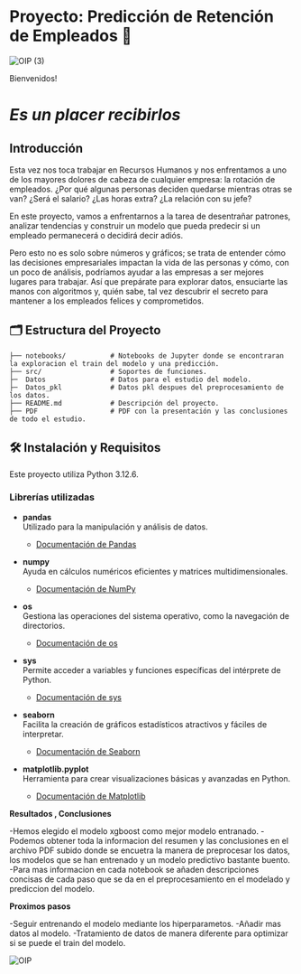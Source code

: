 # Proyecto: Predicción de Retención de Empleados 🏢
![OIP (3)](https://github.com/user-attachments/assets/14183db5-eff2-4f77-9d41-962bbec3bcf0)

Bienvenidos! 

# *Es un placer recibirlos*

## Introducción

Esta vez nos toca trabajar en Recursos Humanos y nos enfrentamos a uno de los mayores dolores de cabeza de cualquier empresa: la rotación de empleados. ¿Por qué algunas personas deciden quedarse mientras otras se van? ¿Será el salario? ¿Las horas extra? ¿La relación con su jefe?

En este proyecto, vamos a enfrentarnos a la tarea de desentrañar patrones, analizar tendencias y construir un modelo que pueda predecir si un empleado permanecerá o decidirá decir adiós.

Pero esto no es solo sobre números y gráficos; se trata de entender cómo las decisiones empresariales impactan la vida de las personas y cómo, con un poco de análisis, podríamos ayudar a las empresas a ser mejores lugares para trabajar. Así que prepárate para explorar datos, ensuciarte las manos con algoritmos y, quién sabe, tal vez descubrir el secreto para mantener a los empleados felices y comprometidos.

## 🗂️ Estructura del Proyecto

    ├── notebooks/           # Notebooks de Jupyter donde se encontraran la exploracion el train del modelo y una predicción.
    ├── src/                 # Soportes de funciones.
    ├─  Datos                # Datos para el estudio del modelo.
    ├─  Datos_pkl            # Datos pkl despues del preprocesamiento de los datos.
    ├── README.md            # Descripción del proyecto.
    ├── PDF                  # PDF con la presentación y las conclusiones de todo el estudio.


## 🛠️ Instalación y Requisitos  
Este proyecto utiliza Python 3.12.6.

### **Librerías utilizadas**  
- **pandas**  
  Utilizado para la manipulación y análisis de datos.  
  - [Documentación de Pandas](https://pandas.pydata.org/pandas-docs/stable/)  

- **numpy**  
  Ayuda en cálculos numéricos eficientes y matrices multidimensionales.  
  - [Documentación de NumPy](https://numpy.org/doc/)  

- **os**  
  Gestiona las operaciones del sistema operativo, como la navegación de directorios.  
  - [Documentación de os](https://docs.python.org/3/library/os.html)  

- **sys**  
  Permite acceder a variables y funciones específicas del intérprete de Python.  
  - [Documentación de sys](https://docs.python.org/3/library/sys.html)  

- **seaborn**  
  Facilita la creación de gráficos estadísticos atractivos y fáciles de interpretar.  
  - [Documentación de Seaborn](https://seaborn.pydata.org/)  

- **matplotlib.pyplot**  
  Herramienta para crear visualizaciones básicas y avanzadas en Python.  
  - [Documentación de Matplotlib](https://matplotlib.org/stable/contents.html)



**Resultados , Conclusiones**

-Hemos elegido el modelo xgboost como mejor modelo entranado.
-Podemos obtener toda la informacion del resumen y las conclusiones en el archivo PDF subido donde se encuetra la manera de preprocesar los datos, los modelos que se     han entrenado y un modelo predictivo bastante buento.
-Para mas informacion en cada notebook se añaden descripciones concisas de cada paso que se da en el preprocesamiento en el modelado y prediccion del modelo.


**Proximos pasos**

-Seguir entrenando el modelo mediante los hiperparametos.
-Añadir mas datos al modelo.
-Tratamiento de datos de manera diferente para optimizar si se puede el train del modelo.


![OIP](https://github.com/user-attachments/assets/a3261f22-9193-45df-bf33-14a396dfd988)


